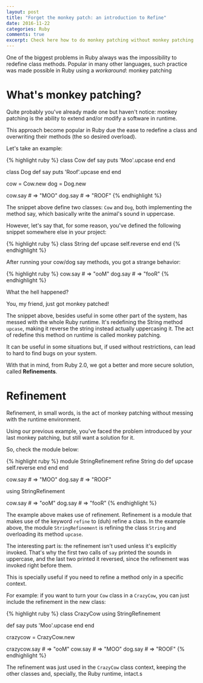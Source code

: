 ```yaml
---
layout: post
title: "Forget the monkey patch: an introduction to Refine"
date: 2016-11-22
categories: Ruby
comments: true
excerpt: Check here how to do monkey patching without monkey patching
---
```

One of the biggest problems in Ruby always was the impossibility to redefine class methods. Popular in many other languages, such practice was made possible in Ruby using a <i>workaround</i>: monkey patching

# What's monkey patching?

Quite probably you've already made one but haven't notice: monkey patching is the ability to extend and/or modify a software in runtime.

This approach become popular in Ruby due the ease to redefine a class and overwriting their methods (the so desired overload).

Let's take an example:

{% highlight ruby %}
class Cow
  def say
    puts 'Moo'.upcase
  end
end

class Dog
  def say
    puts 'Roof'.upcase
  end
end

cow = Cow.new
dog = Dog.new

cow.say # => "MOO"
dog.say # => "ROOF"
{% endhighlight %}

The snippet above define two classes: `Cow` and `Dog`, both implementing the method say, which basically write the animal's sound in uppercase.

However, let's say that, for some reason, you've defined the following snippet somewhere else in your project:

{% highlight ruby %}
class String
  def upcase
    self.reverse
  end
end
{% endhighlight %}

After running your cow/dog say methods, you got a strange behavior:

{% highlight ruby %}
cow.say # => "ooM"
dog.say # => "fooR"
{% endhighlight %}

What the hell happened?

You, my friend, just got monkey patched!

The snippet above, besides useful in some other part of the system, has messed with the whole Ruby runtime.
It's redefining the String method `upcase`, making it reverse the string instead actually uppercasing it.
The act of redefine this method on runtime is called monkey patching.

It can be useful in some situations but, if used without restrictions, can lead to hard to find bugs on your system.

With that in mind, from Ruby 2.0, we got a better and more secure solution, called **Refinements**.

# Refinement

Refinement, in small words, is the act of monkey patching without messing with the runtime environment.

Using our previous example, you've faced the problem introduced by your last monkey patching, but still want a solution for it.

So, check the module below:

{% highlight ruby %}
module StringRefinement
  refine String do
    def upcase
      self.reverse
    end
  end
end

cow.say # => "MOO"
dog.say # => "ROOF"

using StringRefinement

cow.say # => "ooM"
dog.say # => "fooR"
{% endhighlight %}

The example above makes use of refinement.
Refinement is a module that makes use of the keyword `refine` to (duh) refine a class.
In the example above, the module `StringRefinement` is refining the class `String` and overloading its method `upcase`.

The interesting part is: the refinement isn't used unless it's explicitly invoked. That's why the first two calls of `say` printed the sounds in uppercase, and the last two printed it reversed, since the refinement was invoked right before them.

This is specially useful if you need to refine a method only in a specific context.

For example: if you want to turn your `Cow` class in a `CrazyCow`, you can just include the refinement in the new class:

{% highlight ruby %}
class CrazyCow
  using StringRefinement

  def say
    puts 'Moo'.upcase
  end
end

crazycow = CrazyCow.new

crazycow.say # => "ooM"
cow.say # => "MOO"
dog.say # => "ROOF"
{% endhighlight %}

The refinement was just used in the `CrazyCow` class context, keeping the other classes and, specially, the Ruby runtime, intact.s

